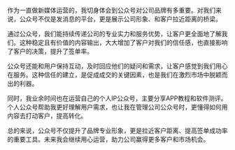 作为一直做新媒体运营的，我切身体会到公众号对公司品牌有多重要。对我们来说，公众号不仅是发消息的平台，更是展示公司形象、和客户拉近距离的桥梁。

通过公众号，我们能持续传递公司的专业实力和服务优势，让客户更全面地了解我们。这种稳定且有价值的内容输出，大大增加了客户对我们的信任感，也直接影响了客户的决策，提升了签单率。

公众号还能和用户保持互动，及时回应他们的疑问和需求，让客户感觉到我们用心在服务。这种信任的建立，是促成成交的关键因素，也是我们在激烈市场中脱颖而出的利器。

同时，我业余时间也在运营自己的个人IP公众号，主要分享APP教程和软件测评。个人公众号帮助我更好理解用户需求，也让我在管理公司公众号时，更懂得如何用内容去打动客户，提高转化。

总的来说，公众号不仅提升了品牌专业形象，更是拉近客户距离、提高签单成功率的重要工具。未来我会继续用心运营，助力公司赢得更多客户和市场机会。